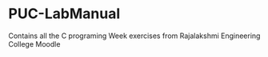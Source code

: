 # PUC-LabManual
Contains all the C programing Week exercises from Rajalakshmi Engineering College Moodle
